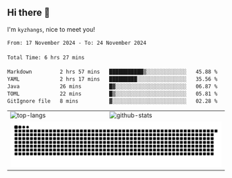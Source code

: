 ## Hi there 👋


I'm `kyzhangs`, nice to meet you!


<!--START_SECTION:waka-->

```txt
From: 17 November 2024 - To: 24 November 2024

Total Time: 6 hrs 27 mins

Markdown         2 hrs 57 mins   ███████████▒░░░░░░░░░░░░░   45.88 %
YAML             2 hrs 17 mins   █████████░░░░░░░░░░░░░░░░   35.56 %
Java             26 mins         █▓░░░░░░░░░░░░░░░░░░░░░░░   06.87 %
TOML             22 mins         █▒░░░░░░░░░░░░░░░░░░░░░░░   05.81 %
GitIgnore file   8 mins          ▓░░░░░░░░░░░░░░░░░░░░░░░░   02.28 %
```

<!--END_SECTION:waka-->


<table>
  <tr>
    <td>
      <img alt="top-langs"
        src="https://readme.dtprunner.icu/api/top-langs/?username=kyzhangs&layout=compact&theme=buefy&hide_border=true"
      />
    </td>
    <td>
      <img alt="github-stats"
        src="https://readme.dtprunner.icu/api?username=kyzhangs&show_icons=true&include_all_commits=true&theme=buefy&hide_border=true"
      />
  </tr>
  <tr>
    <td colspan="2">
      <picture>
        <source media="(prefers-color-scheme: dark)" srcset="./assets/github-contribution-grid-snake-dark.svg" />
        <source media="(prefers-color-scheme: light)" srcset="./assets/github-contribution-grid-snake.svg" />
        <img src="./assets/github-contribution-grid-snake.svg" alt="github-snake-grid" />
      </picture>
    </td>
  </tr>
</table>
